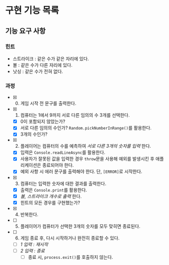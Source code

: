 # 구현 기능 목록

## 기능 요구 사항

### 힌트

- 스트라이크 : 같은 수가 같은 자리에 있다.
- 볼 : 같은 수가 다른 자리에 있다.
- 낫싱 : 같은 수가 전혀 없다.

### 과정

- [x] 0. 게임 시작 전 문구를 출력한다.
- [x] 1. 컴퓨터는 1에서 9까지 서로 다른 임의의 수 3개를 선택한다.
  - [x] 0이 포함되지 않았는가?
  - [x] 서로 다른 임의의 수인가? `Random.pickNumberInRange()`를 활용한다.
  - [x] 3개의 수인가?
- [x] 2. 플레이어는 컴퓨터의 수를 예측하여 _서로 다른 3개의 숫자를 입력_ 한다.
  - [x] 입력은 `Console.readLineAsync`를 활용한다.
  - [x] 사용자가 잘못된 값을 입력한 경우 `throw`문을 사용해 예외를 발생시킨 후 애플리케이션은 종료되어야 한다.
  - [x] 예외 사항 시 에러 문구를 출력해야 한다. 단, `[ERROR]`로 시작한다.
- [x] 3. 컴퓨터는 입력한 숫자에 대한 결과를 출력한다.
  - [x] 출력은 `Console.print`를 활용한다.
  - [x] _볼, 스트라이크 개수로 출력_ 한다.
  - [x] 힌트의 모든 경우를 구현했는가?
- [x] 4. 반복한다.
- [ ] 5. 플레이어가 컴퓨터가 선택한 3개의 숫자를 모두 맞히면 종료된다.
- [ ] 6. 게임 종료 후, 다시 시작하거나 완전히 종료할 수 있다.
  - [ ] _1 입력 : 재시작_
  - [ ] _2 입력 : 종료_
    - [ ] 종료 시, `process.exit()`를 호출하지 않는다.
